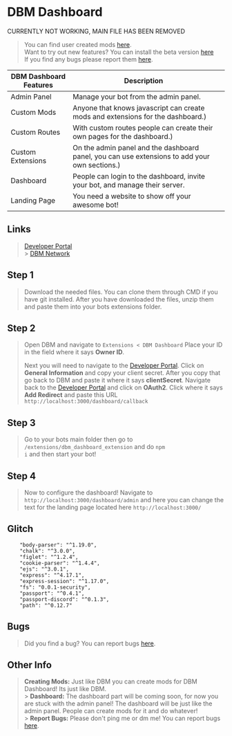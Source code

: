 # DBM Dashboard

CURRENTLY NOT WORKING, MAIN FILE HAS BEEN REMOVED

> You can find user created mods [here](https://github.com/greatplainsmodding/DBM-Dashboard-Mods).<br>
> Want to try out new features? You can install the beta version [here](https://github.com/greatplainsmodding/DBM-Dashboard)<br>
> If you find any bugs please report them [here](https://github.com/greatplainsmodding/DBM-Dashboard/issues).

| DBM Dashboard Features | Description                                                                                   |     |
| ---------------------- | --------------------------------------------------------------------------------------------- | --- |
| Admin Panel            | Manage your bot from the admin panel.                                                         |
| Custom Mods            | Anyone that knows javascript can create mods and extensions for the dashboard.)               |
| Custom Routes          | With custom routes people can create their own pages for the dashboard.)                      |
| Custom Extensions      | On the admin panel and the dashboard panel, you can use extensions to add your own sections.) |
| Dashboard              | People can login to the dashboard, invite your bot, and manage their server.                  |
| Landing Page           | You need a website to show off your awesome bot!                                              |

## Links

> [Developer Portal](https://discordapp.com/developers)<br> > [DBM Network](https://discord.gg/3QxkZPK)<br>

## Step 1

> Download the needed files. You can clone them through CMD if you have git installed. After you have downloaded the files, unzip them and paste them into your bots extensions folder.

## Step 2

> Open DBM and navigate to <code>Extensions < DBM Dashboard</code> Place your ID in the field where it says <b>Owner ID</b>.
>
> Next you will need to navigate to the [Developer Portal](https://discordapp.com/developers). Click on <b>General Information</b> and copy your client secret. After you copy that go back to DBM and paste it where it says <b>clientSecret</b>. Navigate back to the [Developer Portal](https://discordapp.com/developers) and click on <b>OAuth2</b>. Click where it says <b>Add Redirect</b> and paste this URL <code>http://localhost:3000/dashboard/callback</code>

## Step 3

> Go to your bots main folder then go to <code>/extensions/dbm_dashboard_extension</code> and do <code>npm i</code> and then start your bot!

## Step 4

> Now to configure the dashboard! Navigate to <code>http://localhost:3000/dashboard/admin</code> and here you can change the text for the landing page located here <code>http://localhost:3000/</code>

## Glitch

```
    "body-parser": "^1.19.0",
    "chalk": "^3.0.0",
    "figlet": "^1.2.4",
    "cookie-parser": "^1.4.4",
    "ejs": "^3.0.1",
    "express": "^4.17.1",
    "express-session": "^1.17.0",
    "fs": "0.0.1-security",
    "passport": "^0.4.1",
    "passport-discord": "^0.1.3",
    "path": "^0.12.7"
```

## Bugs

> Did you find a bug? You can report bugs [here](https://github.com/greatplainsmodding/DBM-Dashboard/issues).

## Other Info

> <b>Creating Mods:</b> Just like DBM you can create mods for DBM Dashboard! Its just like DBM.<br> > <b>Dashboard:</b> The dashboard part will be coming soon, for now you are stuck with the admin panel! The dashboard will be just like the admin panel. People can create mods for it and do whatever!<br> > <b>Report Bugs:</b> Please don't ping me or dm me! You can report bugs [here](https://github.com/greatplainsmodding/DBM-Dashboard/issues).
